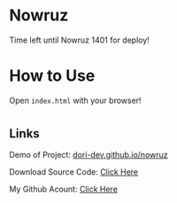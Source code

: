 # Nowruz
Time left until Nowruz 1401 for deploy!

#
# How to Use
Open `index.html` with your browser!


#
## Links

Demo of Project: [dori-dev.github.io/nowruz](https://dori-dev.github.io/nowruz/)

Download Source Code: [Click Here](https://github.com/dori-dev/countdown-timer/archive/refs/heads/main.zip)

My Github Acount: [Click Here](https://github.com/dori-dev/)
